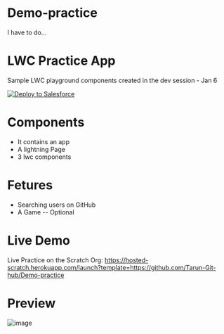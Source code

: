 # Demo-practice
I have to do...

# LWC Practice App
 Sample LWC playground components created in the dev session - Jan 6
 
<a href="https://githubsfdeploy.herokuapp.com">
  <img alt="Deploy to Salesforce"
       src="https://raw.githubusercontent.com/afawcett/githubsfdeploy/master/deploy.png">
</a>

# Components 
 - It contains an app 
 - A lightning Page
 - 3 lwc components 

# Fetures 
 - Searching users on GitHub
 - A Game -- Optional

 
# Live Demo
Live Practice on the Scratch Org: https://hosted-scratch.herokuapp.com/launch?template=https://github.com/Tarun-Git-hub/Demo-practice

# Preview

![image](https://user-images.githubusercontent.com/108521541/210954044-e37769fc-eea4-49dd-aeeb-3e1f491cd183.png)

